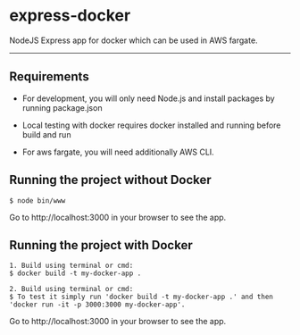 # express-docker
NodeJS Express app for docker which can be used in AWS fargate.

---
## Requirements

  - For development, you will only need Node.js and install packages by running package.json

  - Local testing with docker requires docker installed and running before build and run

  - For aws fargate, you will need additionally AWS CLI.

## Running the project without Docker

    $ node bin/www
    
Go to http://localhost:3000 in your browser to see the app.    
    
## Running the project with Docker

    1. Build using terminal or cmd:
    $ docker build -t my-docker-app . 
    
    2. Build using terminal or cmd:
    $ To test it simply run 'docker build -t my-docker-app .' and then 'docker run -it -p 3000:3000 my-docker-app'. 
    
Go to http://localhost:3000 in your browser to see the app.

    
